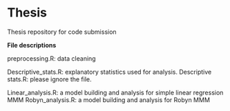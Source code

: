 # Thesis
Thesis repository for code submission


**File descriptions**

preprocessing.R: data cleaning 

Descriptive_stats.R: explanatory statistics used for analysis. 
Descriptive stats.R: please ignore the file.

Linear_analysis.R: a model building and analysis for simple linear regression MMM
Robyn_analysis.R: a model building and analysis for Robyn MMM
